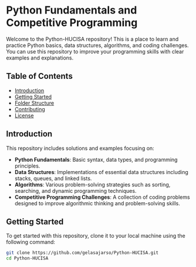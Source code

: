 # Python Fundamentals and Competitive Programming  

Welcome to the Python-HUCISA repository! This is a place to learn and practice Python basics, data structures, algorithms, and coding challenges. You can use this repository to improve your programming skills with clear examples and explanations.

## Table of Contents  

- [Introduction](#introduction)  
- [Getting Started](#getting-started)  
- [Folder Structure](#folder-structure)  
- [Contributing](#contributing)  
- [License](#license)  

## Introduction  

This repository includes solutions and examples focusing on:  
- **Python Fundamentals**: Basic syntax, data types, and programming principles.  
- **Data Structures**: Implementations of essential data structures including stacks, queues, and linked lists.  
- **Algorithms**: Various problem-solving strategies such as sorting, searching, and dynamic programming techniques.  
- **Competitive Programming Challenges**: A collection of coding problems designed to improve algorithmic thinking and problem-solving skills.  

## Getting Started  

To get started with this repository, clone it to your local machine using the following command:  

```bash  
git clone https://github.com/gelasajarso/Python-HUCISA.git  
cd Python-HUCISA  
